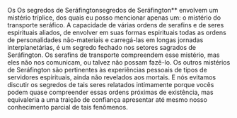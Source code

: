 ﻿Os Os segredos de Seráfingtonsegredos de Seráfington** envolvem um mistério tríplice, dos quais eu posso mencionar apenas um: o mistério do transporte seráfico. A capacidade de várias ordens de serafins e de seres espirituais aliados, de envolver em suas formas espirituais todas as ordens de personalidades não-materiais e carregá-las em longas jornadas interplanetárias, é um segredo fechado nos setores sagrados de Seráfington. Os serafins de transporte compreendem esse mistério, mas eles não nos comunicam, ou talvez não possam fazê-lo. Os outros mistérios de Seráfington são pertinentes às experiências pessoais de tipos de servidores espirituais, ainda  não revelados aos mortais. E nós evitamos discutir os segredos de tais seres relatados intimamente porque vocês podem quase compreender essas ordens próximas de existência, mas equivaleria a uma traição de confiança apresentar até mesmo nosso conhecimento parcial de tais fenômenos.